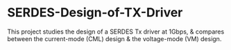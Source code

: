 # SERDES-Design-of-TX-Driver
This project studies the design of a SERDES Tx driver at 1Gbps, &amp; compares between the current-mode (CML) design &amp; the voltage-mode (VM) design.
